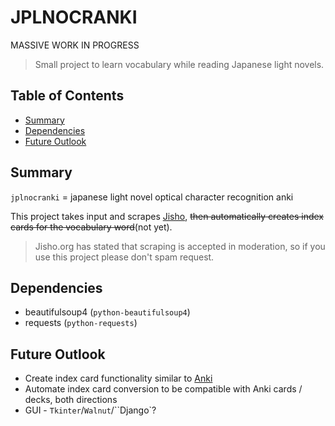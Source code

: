 # JPLNOCRANKI

MASSIVE WORK IN PROGRESS

> Small project to learn vocabulary while reading Japanese light novels.

## Table of Contents

- [Summary](#summary)
- [Dependencies](#dependencies)
- [Future Outlook](#future-outlook)

## Summary

`jplnocranki` = japanese light novel optical character recognition anki

This project takes input and scrapes [Jisho](https://www.jisho.org), ~~then automatically creates index cards for the vocabulary word~~(not yet).

> Jisho.org has stated that scraping is accepted in moderation, so if you use this project please don't spam request.

## Dependencies

- beautifulsoup4 (`python-beautifulsoup4`)
- requests (`python-requests`)

## Future Outlook

- Create index card functionality similar to [Anki](https://ankiweb.net/)
- Automate index card conversion to be compatible with Anki cards / decks, both directions
- GUI - `Tkinter`/`Walnut`/``Django`?